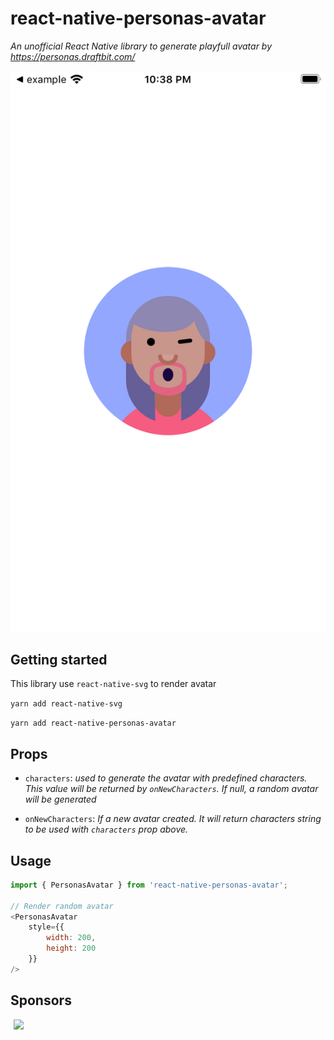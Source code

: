 # react-native-personas-avatar
_An unofficial React Native library to generate playfull avatar by https://personas.draftbit.com/_

![Alt text](./screenshot.png?raw=true "Title")
## Getting started
This library use `react-native-svg` to render avatar

`yarn add react-native-svg`

`yarn add react-native-personas-avatar`

## Props
- `characters`: _used to generate the avatar with predefined characters. This value will be returned by `onNewCharacters`. If null, a random avatar will be generated_

- `onNewCharacters`: _If a new avatar created. It will return characters string to be used with `characters` prop above._

## Usage
```javascript
import { PersonasAvatar } from 'react-native-personas-avatar';

// Render random avatar
<PersonasAvatar
    style={{
        width: 200,
        height: 200
    }}
/>
```

## Sponsors

<p align="left-align">
    <a href="https://github.com/spencerlevitt">
        <img width="100" hspace="5" src="https://avatars3.githubusercontent.com/u/50083586?s=400&u=994eecec461e0346128bf9b939f1b6ab0389d5f2&v=4"/>
    </a>
</p>

